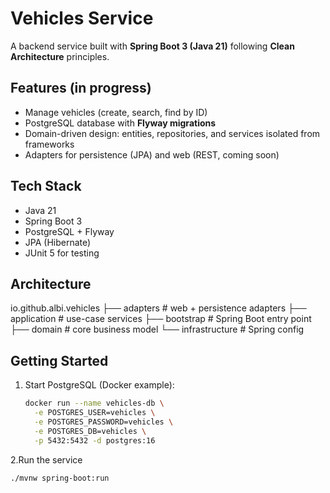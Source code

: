 # Vehicles Service

A backend service built with **Spring Boot 3 (Java 21)** following **Clean Architecture** principles.

## Features (in progress)
- Manage vehicles (create, search, find by ID)
- PostgreSQL database with **Flyway migrations**
- Domain-driven design: entities, repositories, and services isolated from frameworks
- Adapters for persistence (JPA) and web (REST, coming soon)

## Tech Stack
- Java 21
- Spring Boot 3
- PostgreSQL + Flyway
- JPA (Hibernate)
- JUnit 5 for testing

## Architecture

io.github.albi.vehicles
├── adapters           # web + persistence adapters
├── application        # use-case services
├── bootstrap          # Spring Boot entry point
├── domain             # core business model
└── infrastructure     # Spring config


## Getting Started
1. Start PostgreSQL (Docker example):
   ```bash
   docker run --name vehicles-db \
     -e POSTGRES_USER=vehicles \
     -e POSTGRES_PASSWORD=vehicles \
     -e POSTGRES_DB=vehicles \
     -p 5432:5432 -d postgres:16

2.Run the service 
   ```bash
   ./mvnw spring-boot:run
